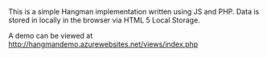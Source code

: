 This is a simple Hangman implementation written using JS and PHP. Data is stored in locally in the browser via HTML 5 Local Storage.

A demo can be viewed at http://hangmandemo.azurewebsites.net/views/index.php
